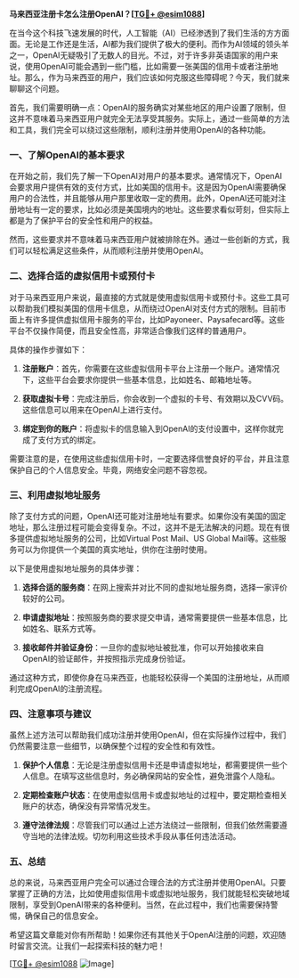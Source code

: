 **马来西亚注册卡怎么注册OpenAI？[[TG💪+ @esim1088](https://t.me/s/esim1088)]**

在当今这个科技飞速发展的时代，人工智能（AI）已经渗透到了我们生活的方方面面。无论是工作还是生活，AI都为我们提供了极大的便利。而作为AI领域的领头羊之一，OpenAI无疑吸引了无数人的目光。不过，对于许多非英语国家的用户来说，使用OpenAI可能会遇到一些门槛，比如需要一张美国的信用卡或者注册地址。那么，作为马来西亚的用户，我们应该如何克服这些障碍呢？今天，我们就来聊聊这个问题。

首先，我们需要明确一点：OpenAI的服务确实对某些地区的用户设置了限制，但这并不意味着马来西亚用户就完全无法享受其服务。实际上，通过一些简单的方法和工具，我们完全可以绕过这些限制，顺利注册并使用OpenAI的各种功能。

### **一、了解OpenAI的基本要求**

在开始之前，我们先了解一下OpenAI对用户的基本要求。通常情况下，OpenAI会要求用户提供有效的支付方式，比如美国的信用卡。这是因为OpenAI需要确保用户的合法性，并且能够从用户那里收取一定的费用。此外，OpenAI还可能对注册地址有一定的要求，比如必须是美国境内的地址。这些要求看似苛刻，但实际上都是为了保护平台的安全性和用户的权益。

然而，这些要求并不意味着马来西亚用户就被排除在外。通过一些创新的方式，我们可以轻松满足这些条件，从而顺利注册并使用OpenAI。

### **二、选择合适的虚拟信用卡或预付卡**

对于马来西亚用户来说，最直接的方式就是使用虚拟信用卡或预付卡。这些工具可以帮助我们模拟美国的信用卡信息，从而绕过OpenAI对支付方式的限制。目前市面上有许多提供虚拟信用卡服务的平台，比如Payoneer、Paysafecard等。这些平台不仅操作简便，而且安全性高，非常适合像我们这样的普通用户。

具体的操作步骤如下：

1. **注册账户**：首先，你需要在这些虚拟信用卡平台上注册一个账户。通常情况下，这些平台会要求你提供一些基本信息，比如姓名、邮箱地址等。
   
2. **获取虚拟卡号**：完成注册后，你会收到一个虚拟的卡号、有效期以及CVV码。这些信息可以用来在OpenAI上进行支付。

3. **绑定到你的账户**：将虚拟卡的信息输入到OpenAI的支付设置中，这样你就完成了支付方式的绑定。

需要注意的是，在使用这些虚拟信用卡时，一定要选择信誉良好的平台，并且注意保护自己的个人信息安全。毕竟，网络安全问题不容忽视。

### **三、利用虚拟地址服务**

除了支付方式的问题，OpenAI还可能对注册地址有要求。如果你没有美国的固定地址，那么注册过程可能会变得复杂。不过，这并不是无法解决的问题。现在有很多提供虚拟地址服务的公司，比如Virtual Post Mail、US Global Mail等。这些服务可以为你提供一个美国的真实地址，供你在注册时使用。

以下是使用虚拟地址服务的具体步骤：

1. **选择合适的服务商**：在网上搜索并对比不同的虚拟地址服务商，选择一家评价较好的公司。

2. **申请虚拟地址**：按照服务商的要求提交申请，通常需要提供一些基本信息，比如姓名、联系方式等。

3. **接收邮件并验证身份**：一旦你的虚拟地址被批准，你可以开始接收来自OpenAI的验证邮件，并按照指示完成身份验证。

通过这种方式，即使你身在马来西亚，也能轻松获得一个美国的注册地址，从而顺利完成OpenAI的注册流程。

### **四、注意事项与建议**

虽然上述方法可以帮助我们成功注册并使用OpenAI，但在实际操作过程中，我们仍然需要注意一些细节，以确保整个过程的安全性和有效性。

1. **保护个人信息**：无论是注册虚拟信用卡还是申请虚拟地址，都需要提供一些个人信息。在填写这些信息时，务必确保网站的安全性，避免泄露个人隐私。

2. **定期检查账户状态**：在使用虚拟信用卡或虚拟地址的过程中，要定期检查相关账户的状态，确保没有异常情况发生。

3. **遵守法律法规**：尽管我们可以通过上述方法绕过一些限制，但我们依然需要遵守当地的法律法规。切勿利用这些技术手段从事任何违法活动。

### **五、总结**

总的来说，马来西亚用户完全可以通过合理合法的方式注册并使用OpenAI。只要掌握了正确的方法，比如使用虚拟信用卡或虚拟地址服务，我们就能轻松突破地域限制，享受到OpenAI带来的各种便利。当然，在此过程中，我们也需要保持警惕，确保自己的信息安全。

希望这篇文章能对你有所帮助！如果你还有其他关于OpenAI注册的问题，欢迎随时留言交流。让我们一起探索科技的魅力吧！

[[TG💪+ @esim1088](https://t.me/s/esim1088) ![Image](https://i.postimg.cc/4NQfJmqS/Snipaste-2025-05-13-00-14-12.png)]